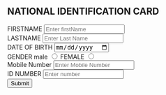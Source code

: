 

<html lang="en">
<head>
    <meta charset="UTF-8">
    <meta name="viewport" content="width=device-width, initial-scale=1.0">
    <title>Student Registration Form</title>
    <link href="https://stackpath.bootstrapcdn.com/bootstrap/4.5.2/css/bootstrap.min.css" rel="stylesheet">
</head>
<body>
    <div class="container mt-5">
        <h2>NATIONAL IDENTIFICATION CARD </h2>
        <form>
            <div class="form-group mt-5">
                <label for="firstName">FIRSTNAME</label>
                <input type="text" class="form-control" id="FIRSTNAME" placeholder="Enter firstName"required>
            </div>
            <div class="form-group mt-5">
                <label for="lastName">LASTNAME</label>
                <input type="text" class="form-control" id="lastName" placeholder="Enter Last Name"required>
            </div>
            <div class="form-group mt-5">
                <label for="dob">DATE OF BIRTH</label>
                <input type="date" class="form-control" required>
            </div>
            <div class="form-group mt-5">
                <label for="gender">GENDER</label>
                <label for ="male">male</label>
                <input type="radio" class="form-check-input">
                <label for ="female">FEMALE</label>
                <input type="radio" class="form-check-input">
            </div>
            <div class="form-group mt-5">
                <label for="mobileNumber">Mobile Number</label>
                <input type="tel" class="form-control" id="mobileNumber" placeholder="Enter Mobile Number"required>
            </div>
            <div class="form-group mt-5">
                <label for="id number">ID NUMBER</label>
                <input type="text" class="form-control" id="id number" placeholder="Enter number" required>
            </div>
            <button type="submit" class="btn btn-primary">Submit</button>
        </form>
    </div>
    <script src="https://code.jquery.com/jquery-3.5.1.slim.min.js"></script>
    <script src="https://cdn.jsdelivr.net/npm/@popperjs/core@2.5.4/dist/umd/popper.min.js"></script>
    <script src="https://stackpath.bootstrapcdn.com/bootstrap/4.5.2/js/bootstrap.min.js"></script>
</body>
</html>
